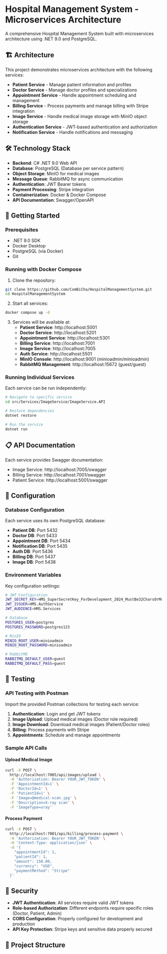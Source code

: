 # Hospital Management System - Microservices Architecture

A comprehensive Hospital Management System built with microservices architecture using .NET 9.0 and PostgreSQL.

## 🏗️ Architecture

This project demonstrates microservices architecture with the following services:

- **Patient Service** - Manage patient information and profiles
- **Doctor Service** - Manage doctor profiles and specializations  
- **Appointment Service** - Handle appointment scheduling and management
- **Billing Service** - Process payments and manage billing with Stripe integration
- **Image Service** - Handle medical image storage with MinIO object storage
- **Authentication Service** - JWT-based authentication and authorization
- **Notification Service** - Handle notifications and messaging

## 🛠️ Technology Stack

- **Backend**: C# .NET 9.0 Web API
- **Database**: PostgreSQL (Database per service pattern)
- **Object Storage**: MinIO for medical images
- **Message Queue**: RabbitMQ for async communication
- **Authentication**: JWT Bearer tokens
- **Payment Processing**: Stripe integration
- **Containerization**: Docker & Docker Compose
- **API Documentation**: Swagger/OpenAPI

## 🚀 Getting Started

### Prerequisites

- .NET 9.0 SDK
- Docker Desktop
- PostgreSQL (via Docker)
- Git

### Running with Docker Compose

1. Clone the repository:
```bash
git clone https://github.com/ComBiCha/HospitalManagementSystem.git
cd HospitalManagementSystem
```

2. Start all services:
```bash
docker compose up -d
```

3. Services will be available at:
   - **Patient Service**: http://localhost:5001
   - **Doctor Service**: http://localhost:5201  
   - **Appointment Service**: http://localhost:5301
   - **Billing Service**: http://localhost:7001
   - **Image Service**: http://localhost:7005
   - **Auth Service**: http://localhost:5501
   - **MinIO Console**: http://localhost:9001 (minioadmin/minioadmin)
   - **RabbitMQ Management**: http://localhost:15672 (guest/guest)

### Running Individual Services

Each service can be run independently:

```bash
# Navigate to specific service
cd src/Services/ImageService/ImageService.API

# Restore dependencies
dotnet restore

# Run the service
dotnet run
```

## 📋 API Documentation

Each service provides Swagger documentation:

- Image Service: http://localhost:7005/swagger
- Billing Service: http://localhost:7001/swagger
- Patient Service: http://localhost:5001/swagger

## 🔧 Configuration

### Database Configuration

Each service uses its own PostgreSQL database:

- **Patient DB**: Port 5432
- **Doctor DB**: Port 5433  
- **Appointment DB**: Port 5434
- **Notification DB**: Port 5435
- **Auth DB**: Port 5436
- **Billing DB**: Port 5437
- **Image DB**: Port 5438

### Environment Variables

Key configuration settings:

```bash
# JWT Configuration
JWT_SECRET_KEY=HMS_SuperSecretKey_ForDevelopment_2024_MustBe32CharsOrMore!
JWT_ISSUER=HMS.AuthService
JWT_AUDIENCE=HMS.Services

# Database
POSTGRES_USER=postgres
POSTGRES_PASSWORD=postgres123

# MinIO
MINIO_ROOT_USER=minioadmin
MINIO_ROOT_PASSWORD=minioadmin

# RabbitMQ
RABBITMQ_DEFAULT_USER=guest
RABBITMQ_DEFAULT_PASS=guest
```

## 🧪 Testing

### API Testing with Postman

Import the provided Postman collections for testing each service:

1. **Authentication**: Login and get JWT tokens
2. **Image Upload**: Upload medical images (Doctor role required)
3. **Image Download**: Download medical images (Patient/Doctor roles)
4. **Billing**: Process payments with Stripe
5. **Appointments**: Schedule and manage appointments

### Sample API Calls

#### Upload Medical Image
```bash
curl -X POST \
  http://localhost:7005/api/images/upload \
  -H 'Authorization: Bearer YOUR_JWT_TOKEN' \
  -F 'AppointmentId=1' \
  -F 'DoctorId=1' \
  -F 'PatientId=1' \
  -F 'Image=@medical-scan.jpg' \
  -F 'Description=X-ray scan' \
  -F 'ImageType=xray'
```

#### Process Payment
```bash
curl -X POST \
  http://localhost:7001/api/billing/process-payment \
  -H 'Authorization: Bearer YOUR_JWT_TOKEN' \
  -H 'Content-Type: application/json' \
  -d '{
    "appointmentId": 1,
    "patientId": 1,
    "amount": 150.00,
    "currency": "USD",
    "paymentMethod": "Stripe"
  }'
```

## 🔐 Security

- **JWT Authentication**: All services require valid JWT tokens
- **Role-based Authorization**: Different endpoints require specific roles (Doctor, Patient, Admin)
- **CORS Configuration**: Properly configured for development and production
- **API Key Protection**: Stripe keys and sensitive data properly secured

## 📁 Project Structure

